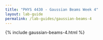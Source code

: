 ```yaml
---
title: "PHYS 4430 - Gaussian Beams Week 4"
layout: lab-guide
permalink: /lab-guides/gaussian-beams-4
---
```


{% include gaussian-beams-4.html %}